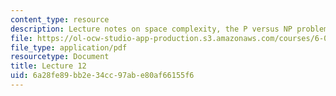 ```yaml
---
content_type: resource
description: Lecture notes on space complexity, the P versus NP problem, and randomness.
file: https://ol-ocw-studio-app-production.s3.amazonaws.com/courses/6-080-great-ideas-in-theoretical-computer-science-spring-2008/6a28fe89bb2e34cc97abe80af66155f6_lec12.pdf
file_type: application/pdf
resourcetype: Document
title: Lecture 12
uid: 6a28fe89-bb2e-34cc-97ab-e80af66155f6
---
```

